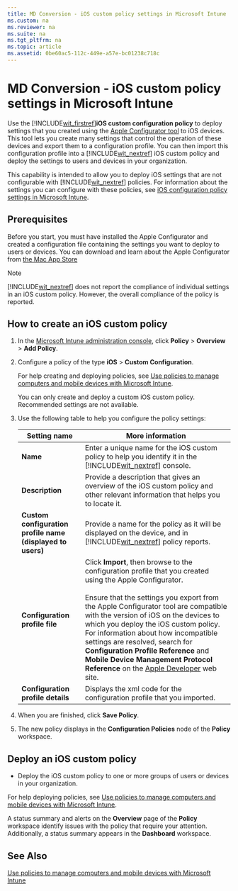 ```yaml
---
title: MD Conversion - iOS custom policy settings in Microsoft Intune
ms.custom: na
ms.reviewer: na
ms.suite: na
ms.tgt_pltfrm: na
ms.topic: article
ms.assetid: 0be60ac5-112c-449e-a57e-bc01238c718c
---
```

# MD Conversion - iOS custom policy settings in Microsoft Intune
Use the [!INCLUDE[wit_firstref](/includes/wit_firstref_md.md)]**iOS custom configuration policy** to deploy settings that you created using the [Apple Configurator tool](https://itunes.apple.com/us/app/apple-configurator/id434433123?mt=12) to iOS devices. This tool lets you create many settings that control the operation of these devices and export them to a configuration profile. You can then import this configuration profile into a [!INCLUDE[wit_nextref](/includes/wit_nextref_md.md)] iOS custom policy and deploy the settings to users and devices in your organization.

This capability is intended to allow you to deploy iOS settings that are not configurable with [!INCLUDE[wit_nextref](/includes/wit_nextref_md.md)] policies. For information about the settings you can configure with these policies, see [iOS configuration policy settings in Microsoft Intune](ios-configuration-policy-settings-in-microsoft-intune.md).

## Prerequisites
Before you start, you must have installed the Apple Configurator and created a configuration file containing the settings you want to deploy to users or devices. You can download and learn about the Apple Configurator from [the Mac App Store](https://itunes.apple.com/us/app/apple-configurator/id434433123?mt=12)

> [!NOTE]
> [!INCLUDE[wit_nextref](/includes/wit_nextref_md.md)] does not report the compliance of individual settings in an iOS custom policy. However, the overall compliance of the policy is reported.

## How to create an iOS custom policy

1.  In the [Microsoft Intune administration console](https://manage.microsoft.com), click **Policy** &gt; **Overview** &gt; **Add Policy**.

2.  Configure a policy of the type **iOS** &gt; **Custom Configuration**.

    For help creating and deploying policies, see [Use policies to manage computers and mobile devices with Microsoft Intune](use-policies-to-manage-computers-and-mobile-devices-with-microsoft-intune.md).

    You can only create and deploy a custom iOS custom policy. Recommended settings are not available.

3.  Use the following table to help you configure the policy settings:

    |Setting name|More information|
    |----------------|--------------------|
    |**Name**|Enter a unique name for the iOS custom policy to help you identify it in the [!INCLUDE[wit_nextref](/includes/wit_nextref_md.md)] console.|
    |**Description**|Provide a description that gives an overview of the iOS custom policy and other relevant information that helps you to locate it.|
    |**Custom configuration profile name (displayed to users)**|Provide a name for the policy as it will be displayed on the device, and in [!INCLUDE[wit_nextref](/includes/wit_nextref_md.md)] policy reports.|
    |**Configuration profile file**|Click **Import**, then browse to the configuration profile that you created using the Apple Configurator.<br /><br />Ensure that the settings you export from the Apple Configurator tool are compatible with the version of iOS on the devices to which you deploy the iOS custom policy. For information about how incompatible settings are resolved, search for **Configuration Profile Reference** and **Mobile Device Management Protocol Reference** on the [Apple Developer](https://developer.apple.com/) web site.|
    |**Configuration profile details**|Displays the xml code for the configuration profile that you imported.|

4.  When you are finished, click **Save Policy**.

5.  The new policy displays in the **Configuration Policies** node of the **Policy** workspace.

## Deploy an iOS custom policy

-   Deploy the iOS custom policy to one or more groups of users or devices in your organization.

For help deploying policies, see [Use policies to manage computers and mobile devices with Microsoft Intune](use-policies-to-manage-computers-and-mobile-devices-with-microsoft-intune.md).

A status summary and alerts on the **Overview** page of the **Policy** workspace identify issues with the policy that require your attention. Additionally, a status summary appears in the **Dashboard** workspace.

## See Also
[Use policies to manage computers and mobile devices with Microsoft Intune](use-policies-to-manage-computers-and-mobile-devices-with-microsoft-intune.md)

